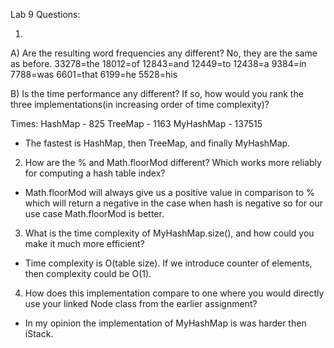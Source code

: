 ﻿Lab 9 Questions:

1. 
A)  Are the resulting word frequencies any different?
 No, they are the same as before. 
33278=the
18012=of
12843=and
12449=to
12438=a
9384=in
7788=was
6601=that
6199=he
5528=his


B) Is the time performance any different? If so, how would you rank the three implementations(in increasing order of time complexity)?

Times: 
HashMap - 825
TreeMap - 1163
MyHashMap - 137515

- The fastest is HashMap, then TreeMap, and finally MyHashMap.

2. How are the % and Math.floorMod different? Which works more reliably for computing a hash table index?

- Math.floorMod will always give us a positive value in comparison to % which will return a negative in the case when hash is negative so for our use case Math.floorMod is better. 

3. What is the time complexity of MyHashMap.size(), and how could you make it much more efficient?

- Time complexity is O(table size). If we introduce counter of elements, then complexity could be O(1).

4. How does this implementation compare to one where you would directly use your linked Node class from the earlier assignment?

- In my opinion the implementation of MyHashMap is was harder then iStack. 
